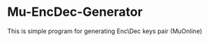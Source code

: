 Mu-EncDec-Generator
===================

This is simple program for generating Enc\Dec keys pair (MuOnline)
